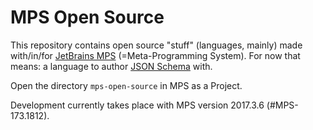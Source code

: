 # MPS Open Source

This repository contains open source "stuff" (languages, mainly) made with/in/for [JetBrains MPS](https://www.jetbrains.com/mps/) (=Meta-Programming System).
For now that means: a language to author [JSON Schema](http://json-schema.org/) with.

Open the directory `mps-open-source` in MPS as a Project.

Development currently takes place with MPS version 2017.3.6 (#MPS-173.1812).


